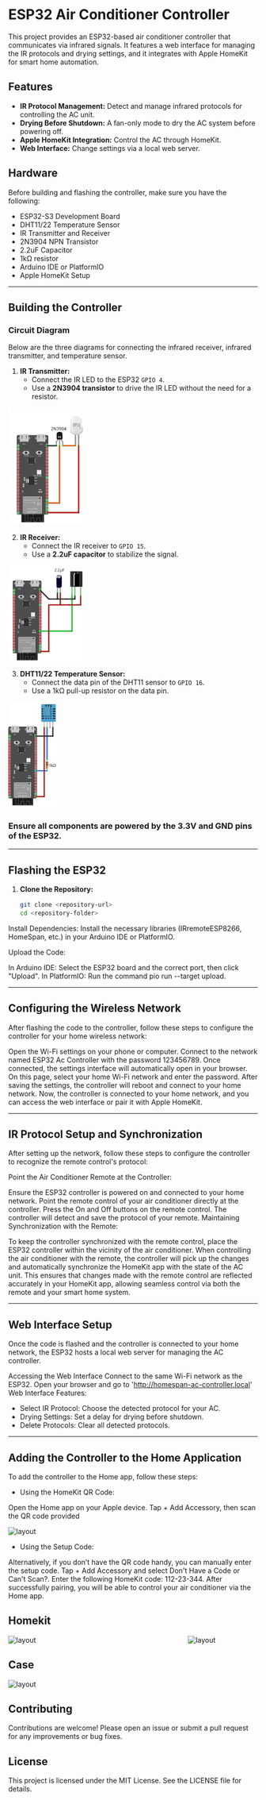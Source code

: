 # ESP32 Air Conditioner Controller

This project provides an ESP32-based air conditioner controller that communicates via infrared signals. It features a web interface for managing the IR protocols and drying settings, and it integrates with Apple HomeKit for smart home automation.

## Features

- **IR Protocol Management:** Detect and manage infrared protocols for controlling the AC unit.
- **Drying Before Shutdown:** A fan-only mode to dry the AC system before powering off.
- **Apple HomeKit Integration:** Control the AC through HomeKit.
- **Web Interface:** Change settings via a local web server.


## Hardware

Before building and flashing the controller, make sure you have the following:

- ESP32-S3 Development Board
- DHT11/22 Temperature Sensor
- IR Transmitter and Receiver
- 2N3904 NPN Transistor
- 2.2uF Capacitor
- 1kΩ resistor
- Arduino IDE or PlatformIO
- Apple HomeKit Setup


---

## Building the Controller

### Circuit Diagram

Below are the three diagrams for connecting the infrared receiver, infrared transmitter, and temperature sensor.

1. **IR Transmitter:**
   - Connect the IR LED to the ESP32 `GPIO 4`.
   - Use a **2N3904 transistor** to drive the IR LED without the need for a resistor.

<img src="images/Ir Transmitter.png" alt="layout" style="width:30%;" />

2. **IR Receiver:**
   - Connect the IR receiver to `GPIO 15`.
   - Use a **2.2uF capacitor** to stabilize the signal.

<img src="images/Ir Receiver.png" alt="layout" style="width:30%;" />

3. **DHT11/22 Temperature Sensor:**
   - Connect the data pin of the DHT11 sensor to `GPIO 16`.
   - Use a 1kΩ pull-up resistor on the data pin.

<img src="images/Temperature Sensor.png" alt="layout" style="width:20%;" />



### Ensure all components are powered by the 3.3V and GND pins of the ESP32.


---

## Flashing the ESP32

1. **Clone the Repository:**
   ```bash
   git clone <repository-url>
   cd <repository-folder>

Install Dependencies: Install the necessary libraries (IRremoteESP8266, HomeSpan, etc.) in your Arduino IDE or PlatformIO.

Upload the Code:

In Arduino IDE: Select the ESP32 board and the correct port, then click "Upload".
In PlatformIO: Run the command pio run --target upload.

---

## Configuring the Wireless Network
After flashing the code to the controller, follow these steps to configure the controller for your home wireless network:

Open the Wi-Fi settings on your phone or computer.
Connect to the network named ESP32 Ac Controller with the password 123456789.
Once connected, the settings interface will automatically open in your browser.
On this page, select your home Wi-Fi network and enter the password.
After saving the settings, the controller will reboot and connect to your home network.
Now, the controller is connected to your home network, and you can access the web interface or pair it with Apple HomeKit.

---

## IR Protocol Setup and Synchronization
After setting up the network, follow these steps to configure the controller to recognize the remote control's protocol:

Point the Air Conditioner Remote at the Controller:

Ensure the ESP32 controller is powered on and connected to your home network.
Point the remote control of your air conditioner directly at the controller.
Press the On and Off buttons on the remote control. The controller will detect and save the protocol of your remote.
Maintaining Synchronization with the Remote:

To keep the controller synchronized with the remote control, place the ESP32 controller within the vicinity of the air conditioner.
When controlling the air conditioner with the remote, the controller will pick up the changes and automatically synchronize the HomeKit app with the state of the AC unit.
This ensures that changes made with the remote control are reflected accurately in your HomeKit app, allowing seamless control via both the remote and your smart home system.

---

## Web Interface Setup
Once the code is flashed and the controller is connected to your home network, the ESP32 hosts a local web server for managing the AC controller.

Accessing the Web Interface
Connect to the same Wi-Fi network as the ESP32.
Open your browser and go to 'http://homespan-ac-controller.local'
Web Interface Features:
- Select IR Protocol: Choose the detected protocol for your AC.
- Drying Settings: Set a delay for drying before shutdown.
- Delete Protocols: Clear all detected protocols.

---

## Adding the Controller to the Home Application
To add the controller to the Home app, follow these steps:

- Using the HomeKit QR Code:

Open the Home app on your Apple device.
Tap + Add Accessory, then scan the QR code provided 

<img src="images/qrcode.png" alt="layout" style="width:20%;"/>


- Using the Setup Code:
  
Alternatively, if you don’t have the QR code handy, you can manually enter the setup code.
Tap + Add Accessory and select Don't Have a Code or Can't Scan?.
Enter the following HomeKit code: 112-23-344.
After successfully pairing, you will be able to control your air conditioner via the Home app.

## Homekit

<div style="display: flex; justify-content: space-between;">
    <img src="images/HomeKit1.PNG" alt="layout" style="width:28%;"/>
    <img src="images/HomeKit2.PNG" alt="layout" style="width:28%;"/>
</div>

## Case
<img src="images/Case.JPG" alt="layout" style="width:28%;"/>

## Contributing
Contributions are welcome! Please open an issue or submit a pull request for any improvements or bug fixes.

## License
This project is licensed under the MIT License. See the LICENSE file for details.

